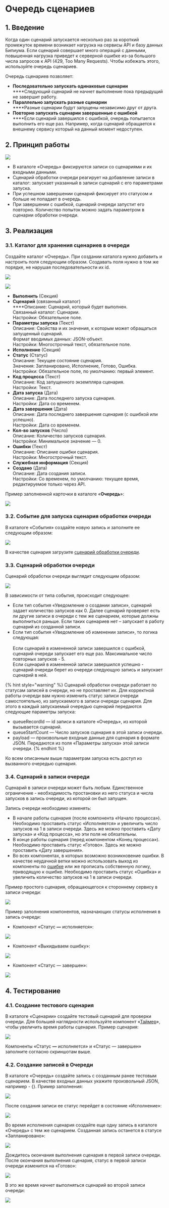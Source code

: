 # Очередь сценариев

## 1. Введение

Когда один сценарий запускается несколько раз за короткий промежуток времени возникает нагрузка на сервисы API и базу данных Бипиума. Если сценарий совершает много операций с данными, повышенная нагрузка приведет к серверной ошибке из-за большого числа запросов к API (429, Too Many Requests). Чтобы избежать этого, используйте очередь сценариев.

Очередь сценариев позволяет:

* **Последовательно запускать одинаковые сценарии**\
  ****Следующий сценарий не начнет выполнение пока предыдущий не завершит работу.
* **Параллельно запускать разные сценарии**\
  ****Разные сценарии будут запущены независимо друг от друга.
* **Повторно запускать сценарии завершенные с ошибкой**\
  ****Если сценарий завершился с ошибкой, очередь попытается выполнить его еще раз. Например, когда сценарий обращается к внешнему сервису который на данный момент недоступен.

## 2. Принцип работы

![](<../../.gitbook/assets/temp - Frame 12(2).jpg>)

* В каталоге «Очередь» фиксируются записи со сценариями и их входными данными.
* Сценарий обработки очереди реагирует на добавление записи в каталог: запускает указанный в записи сценарий с его параметрами запуска.
* При успешном завершении сценарий фиксирует это статусом и больше не попадает в очередь.
* При завершении с ошибкой, сценарий очереди запустит его повторно. Количество попыток можно задать параметром в сценарии обработки очереди.

## **3. Реализация**

### **3.1. Каталог для хранения сценариев в очереди**

Создайте каталог «Очередь». При создании каталога нужно добавить и настроить поля следующим образом. Создавать поля нужно в том же порядке, не нарушая последовательности их id.

![](../../.gitbook/assets/каталог\_очередь1.png)

![](../../.gitbook/assets/каталог\_очередь2.png)

* **Выполнить** (Секция)
* **Сценарий** (связанный каталог)\
  ****Описание: Сценарий, который будет выполнен.\
  Связанный каталог: Сценарии.\
  Настройки: Обязательное поле.
* **Параметры запуска** (Текст)\
  Описание: Свойства и их значения, к которым может обращаться запущенный сценарий.\
  Формат вводимых данных: JSON-объект.\
  Настройки: Многострочный текст, обязательное поле.
* **Исполнение** (Секция)
* **Статус** (Статус)\
  Описание: Текущее состояние сценария.\
  Значения: Запланировано, Исполнение, Готово, Ошибка.\
  Настройки: Обязательное поле, по умолчанию: первый элемент.
* **Код процесса** (Текст)\
  Описание: Код запущенного экземпляра сценария.\
  Настройки: Текст.
* **Дата запуска** (Дата)\
  Описание: Дата последнего запуска сценария.\
  Настройки: Дата со временем.
* **Дата завершения** (Дата)\
  Описание: Дата последнего завершения сценария (с ошибкой или успешно).\
  Настройки: Дата со временем.
* **Кол-во запусков** (Число)\
  Описание: Количество запусков сценария.\
  Настройки: Минимальное значение — 0.
* **Ошибки** (Текст)\
  Описание: Описание ошибки сценария.\
  Настройки: Многострочный текст.
* **Служебная информация** (Секция)
* **Создано** (Дата)\
  Описание: Дата создания записи.\
  Настройки: Со временем, по умолчанию: текущее время, редактируемое только через API.

Пример заполненной карточки в каталоге «**Очередь**»:

![](../../.gitbook/assets/запись\_очереди.png)

### **3.2. Событие для запуска сценария обработки очереди**

В каталоге «События» создайте новую запись и заполните ее следующим образом:

![](../../.gitbook/assets/событие\_очереди.png)

В качестве сценария загрузите [сценарий обработки очереди](https://drive.google.com/file/d/1VPwKsN5-9o8WxxjOV7\_neEg2e8OCQNc6/view?usp=sharing).

### **3.3. Сценарий обработки очереди**

Сценарий обработки очереди выглядит следующим образом:

![](../../.gitbook/assets/сценарий\_очереди.png)

В зависимости от типа события, происходит следующее:

* Если тип события «Уведомление о создании записи», сценарий задает количество запусков как 0. Далее сценарий проверяет есть ли другие записи в очереди с тем же сценарием, которые должны выполниться раньше. Если таких сценариев нет – запускает в работу сценарий из созданной записи.
* Если тип события «Уведомление об изменении записи», то логика следующая:\
  \
  Если сценарий в измененной записи завершился с ошибкой, сценарий очереди запускает его еще раз. Максимальное число повторных запусков - 5.\
  Если сценарий в измененной записи завершился успешно - сценарий очереди берет из очереди следующую запись и запускает сценарий в ней.

{% hint style="warning" %}
Сценарий обработки очереди работает по статусам записей в очереди, но не проставляет их. Для корректной работы очереди вам нужно изменить статус записи очереди самостоятельно, из запускаемого в записи очереди сценария. Для этого в каждый запускаемый очередью сценарий передаются следующие параметры запуска:

* queueRecordId — id записи в каталоге «Очередь», из которой вызывается сценарий.
* queueStartCount — Число запусков сценария в этой записи очереди.
* payload — произвольные входные данные для сценария в формате JSON. Передаются из поля «Параметры запуска» этой записи очереди.
{% endhint %}

Ко всем описанным выше параметрам запуска есть доступ из вызванного очередью сценария.

### **3.4. Сценарий в записи очереди**

Сценарий в записи очереди может быть любым. Единственное ограничение - необходимость простановки из него статуса и числа запусков в запись очереди, из которой он был запущен.

Запись очереди необходимо изменять:

* В начале работы сценария (после компонента «Начало процесса»). Необходимо проставить статус «Исполняется» и увеличить число запусков на 1 в записи очереди. Здесь же можно проставить «Дату запуска» и «Код процесса», но эти поля не обязательны.
* В конце работы сценария (перед компонентом «Конец процесса»). Необходимо проставить статус «Готово». Здесь же можно проставить «Дату завершения».
* Во всех компонентах, в которых возможно возникновение ошибки. В качестве неудачной ветки можно использовать выход из компоненты по [ошибке](https://docs.bpium.ru/manual/processes/scripts/components/error) или же прописать собственную логику, приводящую к ошибке. Необходимо проставить статус «Ошибка» и увеличить количество запусков на 1 в записи очереди.

Пример простого сценария, обращающегося к стороннему сервису в записи очереди:

![](../../.gitbook/assets/простой\_сценарий\_в\_очереди.png)

Пример заполнения компонентов, назначающих статусы исполнения в запись очереди:

* Компонент «Статус **—** исполняется»:

![](../../.gitbook/assets/статус\_исполняется.png)

* Компонент «Выкидываем ошибку»:

![](../../.gitbook/assets/выкидываем\_ошибку.png)

* Компонент «Статус — завершен»:

![](../../.gitbook/assets/статус\_завершен.png)

## **4. Тестирование**

### **4.1. Создание тестового сценария**

В каталоге «Сценарии» создайте тестовый сценарий для проверки очереди. Для большей наглядности используйте компонент «[Таймер](https://docs.bpium.ru/manual/processes/scripts/components/timer)», чтобы увеличить время работы сценария. Пример сценария:

![](../../.gitbook/assets/тестовый\_сценарий.png)

Компоненты «Статус **—** исполняется» и «Статус — завершен» заполните согласно скриншотам выше.

### **4.2. Создание записей в Очереди**

В каталоге «Очередь» создайте запись с созданным ранее тестовым сценарием. В качестве входных данных укажите произвольный JSON, например - {}. Пример заполнения:

![](../../.gitbook/assets/запись\_очереди.png)

После создания записи ее статус перейдет в состояние «Исполнение»:

![](../../.gitbook/assets/исполняется.png)

Во время исполнения сценария создайте еще одну запись в каталоге «Очередь» с тем же сценарием. Созданная запись останется в статусе «Запланировано»:

![](../../.gitbook/assets/ждет.png)

Дождитесь окончания выполнения сценария в первой записи очереди. После окончания выполнения сценария, статус в первой записи очереди изменится на «Готово»:

![](../../.gitbook/assets/завершен.png)

В это же время начнет выполняться сценарий во второй записи очереди:

![](../../.gitbook/assets/след.png)
